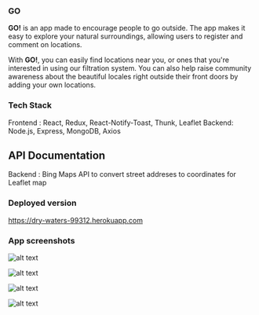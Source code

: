 
### GO
**GO!** is an app made to encourage people to go outside. The app makes it easy to explore your natural surroundings, allowing users to register and comment on locations.

With **GO!**, you can easily find locations near you, or ones that you're interested in using our filtration system. You can also help raise community awareness about the beautiful locales right outside their front doors by adding your own locations.


### Tech Stack
Frontend : React, Redux, React-Notify-Toast, Thunk, Leaflet
Backend: Node.js, Express, MongoDB, Axios

## API Documentation
Backend : Bing Maps API to convert street addreses to coordinates for Leaflet map

### Deployed version
https://dry-waters-99312.herokuapp.com

### App screenshots

![alt text][mainpage]

[mainpage]: https://i.postimg.cc/PxzSk8cN/Screen-Shot-2018-10-12-at-2-21-06-PM.png "Main Page"

![alt text][dashboard]

[dashboard]: https://i.postimg.cc/nhy2jkfC/Screen-Shot-2018-10-12-at-2-21-19-PM.png "Dashboard"

![alt text][individuallocation]

[individuallocation]: https://i.postimg.cc/y6jLQccb/Screen-Shot-2018-10-12-at-2-21-32-PM.png "Individual Location"

![alt text][individuallocation2]

[individuallocation2]: https://i.postimg.cc/VLND3vFL/Screen-Shot-2018-10-12-at-2-21-43-PM.png "Individual Location 2"

